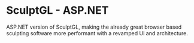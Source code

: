 # SculptGL - ASP.NET
ASP.NET version of SculptGL, making the already great browser based sculpting software more performant with a revamped UI and architecture.
